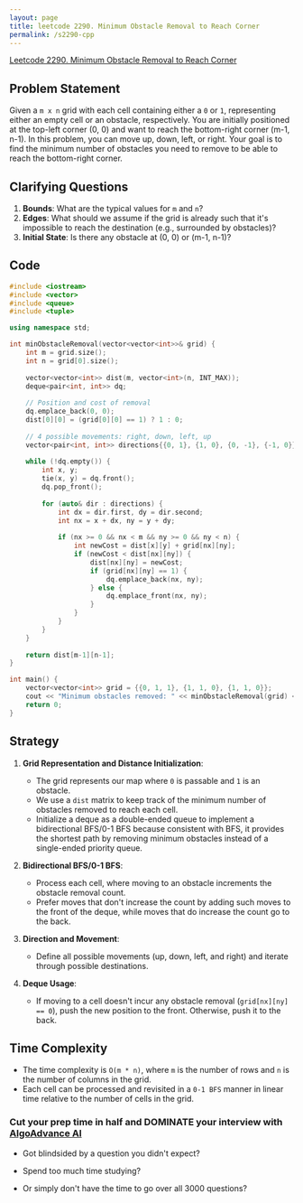 ```yaml
---
layout: page
title: leetcode 2290. Minimum Obstacle Removal to Reach Corner
permalink: /s2290-cpp
---
```

[Leetcode 2290. Minimum Obstacle Removal to Reach Corner](https://algoadvance.github.io/algoadvance/l2290)
## Problem Statement

Given a `m x n` grid with each cell containing either a `0` or `1`, representing either an empty cell or an obstacle, respectively. You are initially positioned at the top-left corner (0, 0) and want to reach the bottom-right corner (m-1, n-1). In this problem, you can move up, down, left, or right. Your goal is to find the minimum number of obstacles you need to remove to be able to reach the bottom-right corner.

## Clarifying Questions
1. **Bounds**: What are the typical values for `m` and `n`?
2. **Edges**: What should we assume if the grid is already such that it's impossible to reach the destination (e.g., surrounded by obstacles)?
3. **Initial State**: Is there any obstacle at (0, 0) or (m-1, n-1)?

## Code

```cpp
#include <iostream>
#include <vector>
#include <queue>
#include <tuple>

using namespace std;

int minObstacleRemoval(vector<vector<int>>& grid) {
    int m = grid.size();
    int n = grid[0].size();
    
    vector<vector<int>> dist(m, vector<int>(n, INT_MAX));
    deque<pair<int, int>> dq;
    
    // Position and cost of removal
    dq.emplace_back(0, 0);
    dist[0][0] = (grid[0][0] == 1) ? 1 : 0;
    
    // 4 possible movements: right, down, left, up
    vector<pair<int, int>> directions{{0, 1}, {1, 0}, {0, -1}, {-1, 0}};
    
    while (!dq.empty()) {
        int x, y;
        tie(x, y) = dq.front();
        dq.pop_front();
        
        for (auto& dir : directions) {
            int dx = dir.first, dy = dir.second;
            int nx = x + dx, ny = y + dy;
            
            if (nx >= 0 && nx < m && ny >= 0 && ny < n) {
                int newCost = dist[x][y] + grid[nx][ny];
                if (newCost < dist[nx][ny]) {
                    dist[nx][ny] = newCost;
                    if (grid[nx][ny] == 1) {
                        dq.emplace_back(nx, ny);
                    } else {
                        dq.emplace_front(nx, ny);
                    }
                }
            }
        }
    }
    
    return dist[m-1][n-1];
}

int main() {
    vector<vector<int>> grid = {{0, 1, 1}, {1, 1, 0}, {1, 1, 0}};
    cout << "Minimum obstacles removed: " << minObstacleRemoval(grid) << endl;
    return 0;
}
```

## Strategy
1. **Grid Representation and Distance Initialization**:
   - The grid represents our map where `0` is passable and `1` is an obstacle.
   - We use a `dist` matrix to keep track of the minimum number of obstacles removed to reach each cell.
   - Initialize a deque as a double-ended queue to implement a bidirectional BFS/0-1 BFS because consistent with BFS, it provides the shortest path by removing minimum obstacles instead of a single-ended priority queue.

2. **Bidirectional BFS/0-1 BFS**:
   - Process each cell, where moving to an obstacle increments the obstacle removal count.
   - Prefer moves that don't increase the count by adding such moves to the front of the deque, while moves that do increase the count go to the back.

3. **Direction and Movement**:
   - Define all possible movements (up, down, left, and right) and iterate through possible destinations.

4. **Deque Usage**:
   - If moving to a cell doesn't incur any obstacle removal (`grid[nx][ny] == 0`), push the new position to the front. Otherwise, push it to the back.

## Time Complexity
- The time complexity is `O(m * n)`, where `m` is the number of rows and `n` is the number of columns in the grid.
- Each cell can be processed and revisited in a `0-1 BFS` manner in linear time relative to the number of cells in the grid.


### Cut your prep time in half and DOMINATE your interview with [AlgoAdvance AI](https://algoAdvance.com)

- Got blindsided by a question you didn't expect?

- Spend too much time studying?

- Or simply don't have the time to go over all 3000 questions?

